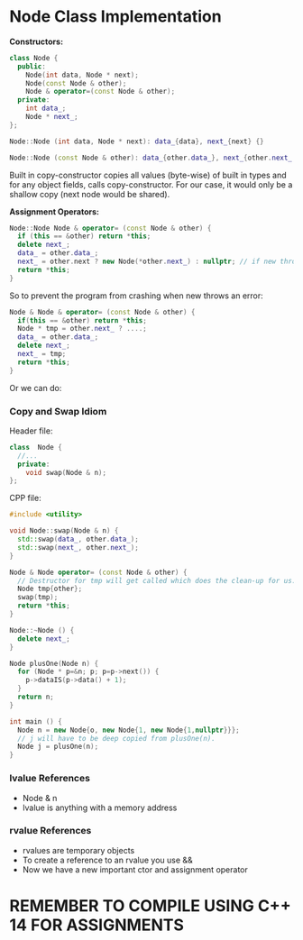 # Node Class Implementation
**Constructors:**
```cpp
class Node {
  public:
    Node(int data, Node * next);
    Node(const Node & other);
    Node & operator=(const Node & other);
  private:
    int data_;
    Node * next_;
};

Node::Node (int data, Node * next): data_{data}, next_{next} {}

Node::Node (const Node & other): data_{other.data_}, next_{other.next_ ? new Node(*other.next_) : nullptr} {}
```
Built in copy-constructor copies all values (byte-wise) of built in types and for any object fields, calls copy-constructor. For our case, it would only be a shallow copy (next node would be shared).


**Assignment Operators:**
```cpp
Node::Node Node & operator= (const Node & other) {
  if (this == &other) return *this;
  delete next_;
  data_ = other.data_;
  next_ = other.next ? new Node(*other.next_) : nullptr; // if new throws an error here everything goes fucky
  return *this;
}
```
So to prevent the program from crashing when new throws an error:
```cpp
Node & Node & operator= (const Node & other) {
  if(this == &other) return *this;
  Node * tmp = other.next_ ? ....;
  data_ = other.data_;
  delete next_;
  next_ = tmp;
  return *this;
}
```
Or we can do:
### Copy and Swap Idiom
Header file:
```cpp
class  Node {
  //...
  private:
    void swap(Node & n);
};
```
CPP file:
```cpp
#include <utility>

void Node::swap(Node & n) {
  std::swap(data_, other.data_);
  std::swap(next_, other.next_);
}

Node & Node operator= (const Node & other) {
  // Destructor for tmp will get called which does the clean-up for us.
  Node tmp{other};
  swap(tmp);
  return *this;
}

Node::~Node () {
  delete next_;
}

Node plusOne(Node n) {
  for (Node * p=&n; p; p=p->next()) {
    p->dataIS(p->data() + 1);
  }
  return n;
}

int main () {
  Node n = new Node{o, new Node{1, new Node{1,nullptr}}};
  // j will have to be deep copied from plusOne(n).
  Node j = plusOne(n);
}
```
### lvalue References
- Node & n
- lvalue is anything with a memory address
### rvalue References
- rvalues are temporary objects
- To create a reference to an rvalue you use &&
- Now we have a new important ctor and assignment operator

# REMEMBER TO COMPILE USING C++ 14 FOR ASSIGNMENTS 
